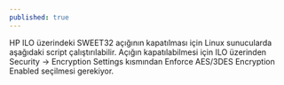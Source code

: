 ```yaml
---
published: true
---
```

HP ILO üzerindeki SWEET32 açığının kapatılması için Linux sunucularda aşağıdaki script çalıştırılabilir. Açığın kapatılabilmesi için ILO üzerinden Security -> Encryption Settings kısmından Enforce AES/3DES Encryption Enabled seçilmesi gerekiyor.
